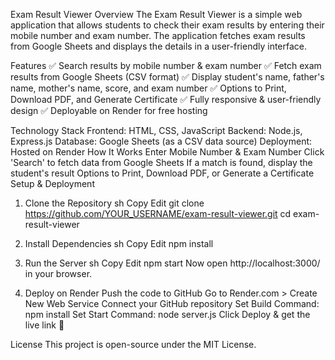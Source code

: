 Exam Result Viewer
Overview
The Exam Result Viewer is a simple web application that allows students to check their exam results by entering their mobile number and exam number. The application fetches exam results from Google Sheets and displays the details in a user-friendly interface.

Features
✅ Search results by mobile number & exam number
✅ Fetch exam results from Google Sheets (CSV format)
✅ Display student's name, father's name, mother's name, score, and exam number
✅ Options to Print, Download PDF, and Generate Certificate
✅ Fully responsive & user-friendly design
✅ Deployable on Render for free hosting

Technology Stack
Frontend: HTML, CSS, JavaScript
Backend: Node.js, Express.js
Database: Google Sheets (as a CSV data source)
Deployment: Hosted on Render
How It Works
Enter Mobile Number & Exam Number
Click 'Search' to fetch data from Google Sheets
If a match is found, display the student's result
Options to Print, Download PDF, or Generate a Certificate
Setup & Deployment
1. Clone the Repository
sh
Copy
Edit
git clone https://github.com/YOUR_USERNAME/exam-result-viewer.git
cd exam-result-viewer
2. Install Dependencies
sh
Copy
Edit
npm install
3. Run the Server
sh
Copy
Edit
npm start
Now open http://localhost:3000/ in your browser.

4. Deploy on Render
Push the code to GitHub
Go to Render.com > Create New Web Service
Connect your GitHub repository
Set Build Command: npm install
Set Start Command: node server.js
Click Deploy & get the live link 🎉

License
This project is open-source under the MIT License.
